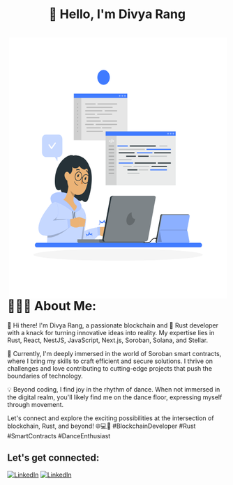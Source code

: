 <h1 align="center"> 🦀 Hello, I'm Divya Rang </h1>

 <br/>
  <img align="right" alt="GIF" src="https://github.com/divyarang24/divyarang24/blob/main/image.svg" width="500" height="600" />
<h1>👨🏻‍💻 About Me:</h1>

<p>👋 Hi there! I'm Divya Rang, a passionate blockchain and  🦀 Rust developer with a knack for turning innovative ideas into reality. My expertise lies in Rust, React, NestJS, JavaScript, Next.js, Soroban, Solana, and Stellar.

🚀 Currently, I'm deeply immersed in the world of Soroban smart contracts, where I bring my skills to craft efficient and secure solutions. I thrive on challenges and love contributing to cutting-edge projects that push the boundaries of technology.

💡 Beyond coding, I find joy in the rhythm of dance. When not immersed in the digital realm, you'll likely find me on the dance floor, expressing myself through movement.

Let's connect and explore the exciting possibilities at the intersection of blockchain, Rust, and beyond! 🌐💻💃 #BlockchainDeveloper #Rust #SmartContracts #DanceEnthusiast</p>


##  Let's get connected:

<p>
 <a href="https://www.linkedin.com/in/divya-rang-3a0002230/" target="_blank"><img alt="LinkedIn" src="https://img.shields.io/badge/linkedin-%230077B5.svg?&style=for-the-badge&logo=linkedin&logoColor=white"  height="30px"/></a> 
  <a href="divyarang24@gmail.com" target="_blank"><img alt="LinkedIn" src="https://img.shields.io/badge/Gmail-8A2BE2?&style=for-the-badge&logo=gmail&logoColor=white"  height="30px"/></a> 

 
</p>
